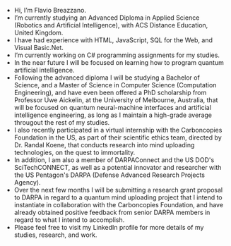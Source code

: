 - Hi, I’m Flavio Breazzano.
- I’m currently studying an Advanced Diploma in Applied Science (Robotics and Artificial Intelligence), with ACS Distance Education, United Kingdom.
- I have had experience with HTML, JavaScript, SQL for the Web, and Visual Basic.Net.
- I’m currently working on C# programming assignments for my studies.
- In the near future I will be focused on learning how to program quantum artificial intelligence.
- Following the advanced diploma I will be studying a Bachelor of Science, and a Master of Science in Computer Science (Computation Engineering), and have even been offered a PhD scholarship from Professor Uwe Aickelin, at the University of Melbourne, Australia, that will be focused on quantum neural-machine interfaces and artificial intelligence engineering, as long as I maintain a high-grade average througout the rest of my studies.
- I also recently participated in a virtual internship with the Carboncopies Foundation in the US, as part of their scientific ethics team, directed by Dr. Randal Koene, that conducts research into mind uploading technologies, on the quest to immortality.
- In addition, I am also a member of DARPAConnect and the US DOD's SciTechCONNECT, as well as a potential innovator and researcher with the US Pentagon's DARPA (Defense Advanced Research Projects Agency).
- Over the next few months I will be submitting a research grant proposal to DARPA in regard to a quantum mind uploading project that I intend to instantiate in collaboration with the Carboncopies Foundation, and have already obtained positive feedback from senior DARPA members in regard to what I intend to accomplish.
- Please feel free to visit my LinkedIn profile for more details of my studies, research, and work.
<!---
Flavio592/Flavio592 is a ✨ special ✨ repository because its `README.md` (this file) appears on your GitHub profile.
You can click the Preview link to take a look at your changes.
--->
